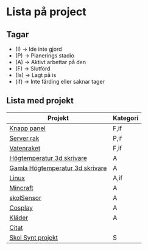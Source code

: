 # Lista på project

## Tagar

- (I) -> Ide inte gjord
- (P) -> Planerings stadio
- (A) -> Aktivt arbettar på den
- (F) -> Slutförd
- (Is) -> Lagt på is
- (if) -> Inte färding eller saknar tager

## Lista med projekt


| Projekt                                                                                       | Kategori |
| ----------------------------------------------------------------------------------------------- | :--------- |
| [Knapp panel](https://caspian.rosengren.nu/Projekt/KnappPanel.html)                           | F,if     |
| [Server rak](https://caspian.rosengren.nu/Projekt/ServerRak.html)                             | P,if     |
| [Vatenraket](https://caspian.rosengren.nu/Projekt/Vatenraket.html)                            | F,if     |
| [Högtemperatur 3d skrivare](https://caspian.rosengren.nu/Projekt/3dSkrivare.html)            | A        |
| [Gamla Högtemperatur 3d skrivare](https://caspian.rosengren.nu/Projekt/gamla3dSkrivare.html) | A        |
| [Linux](https://caspian.rosengren.nu/Projekt/Linux.html)                                      | A,if     |
| [Mincraft](https://caspian.rosengren.nu/Mincraft.html)                                        | A        |
| [skolSensor](https://caspian.rosengren.nu/Projekt/skalSensor.html)                            | A        |
| [Cosplay](https://caspian.rosengren.nu/Kl%C3%A4der.html#cosplay)                              | A        |
| [Kläder](https://caspian.rosengren.nu/Kläder.html)                                          | A        |
| [Citat](https://caspian.rosengren.nu/citat.html)                                              |          |
| [Skol Synt projekt](https://caspian.rosengren.nu/Projekt/SkolSynt.html)                       | S        |
